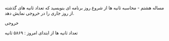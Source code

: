 مساله هشتم - محاسبه ثانیه ها از شروع روز
برنامه ای بنویسید که تعداد ثانیه های گذشته از روز جاری را در خروجی نمایش دهد.

خروجی

تعداد ثانیه ها از ابتدای امروز : ۵۸۶۹ ثانیه